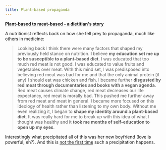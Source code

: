 ```yaml
---
title: Plant-based propaganda
---
```


[**Plant-based to meat-based - a dietitian's story**](https://jilliansnutritionnook.com/plant-based-to-meat-based-a-dietitians-story/)

A nutritionist reflects back on how she fell prey to propaganda, much like others in medicine:

> Looking back I think there were many factors that shaped my previously held stance on nutrition. I believe **my education set me up to be susceptible to a plant-based diet**. I was educated that too much red meat is not good. I was educated to value fruits and vegetables over meat. With this mind set, I was predisposed into believing red meat was bad for me and that the only animal protein (if any) I should eat was chicken and fish. I became further **disgusted by red meat through documentaries and books with a vegan agenda**. Red meat causes climate change, red meat decreases our life expectancy, red meat is morally bad. This pushed me further away from red meat and meat in general. I became more focused on this ideology of health rather than listening to my own body. Without me even realizing it, I began to **shape my identity around a plant-based diet**. It was really hard for me to break up with this idea of what I thought was healthy and it **took me months of self-education to open up my eyes**.

Interestingly what precipitated all of this was her new boyfriend (love is powerful, eh?). And this is [not the first time](https://www.thecut.com/2019/10/did-emma-sulkowicz-mattress-performance-get-redpilled.html) such a precipitation happens.
